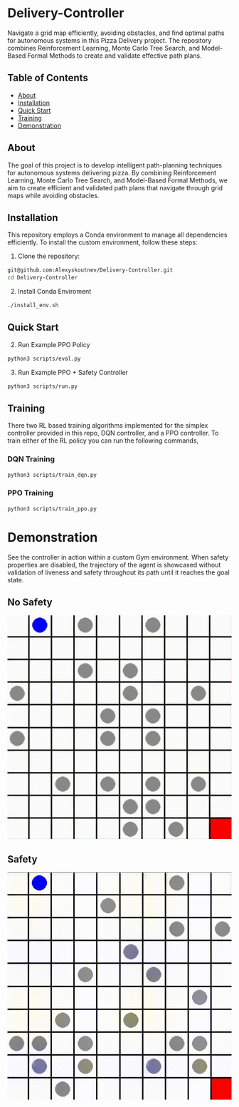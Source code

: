 # Delivery-Controller
Navigate a grid map efficiently, avoiding obstacles, and find optimal paths for autonomous systems in this Pizza Delivery project. The repository combines Reinforcement Learning, Monte Carlo Tree Search, and Model-Based Formal Methods to create and validate effective path plans.

## Table of Contents

- [About](#about)
- [Installation](#installation)
- [Quick Start](#quick-start)
- [Training](#training)
- [Demonstration](#demonstration)

## About

The goal of this project is to develop intelligent path-planning techniques for autonomous systems delivering pizza. By combining Reinforcement Learning, Monte Carlo Tree Search, and Model-Based Formal Methods, we aim to create efficient and validated path plans that navigate through grid maps while avoiding obstacles.

## Installation
This repository employs a Conda environment to manage all dependencies efficiently. To install the custom environment, follow these steps:
1. Clone the repository:
```bash
git@github.com:Alexyskoutnev/Delivery-Controller.git
cd Delivery-Controller
```
2. Install Conda Enviroment
```bash
./install_env.sh
```
## Quick Start
2. Run Example PPO Policy
```bash
python3 scripts/eval.py
```
3. Run Example PPO + Safety Controller
```bash
python3 scripts/run.py
```
   
## Training

There two RL based training algorithms implemented for the simplex controller provided in this repo, DQN controller, and a PPO controller. To train either of the RL policy you can run the following commands,

### DQN Training
```bash
python3 scripts/train_dqn.py
```
### PPO Training
```bash
python3 scripts/train_ppo.py
```

# Demonstration

See the controller in action within a custom Gym environment. When safety properties are disabled, the trajectory of the agent is showcased without validation of liveness and safety throughout its path until it reaches the goal state.

## No Safety

![Controller Without Safety](./assets/video/controller_without_safety.gif)

## Safety

![Controller With Safety](./assets/video/controller_with_safety.gif)
